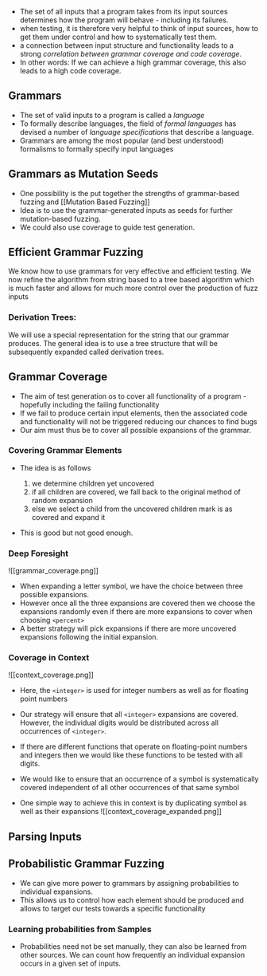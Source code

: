 - The set of all inputs that a program takes from its input sources determines how the program will behave - including its failures.
- when testing, it is therefore very helpful to think of input sources, how to get them under control and how to systematically test them.
- a connection between input structure and functionality leads to a strong _correlation between grammar coverage and code coverage_. 
- In other words: If we can achieve a high grammar coverage, this also leads to a high code coverage.

## Grammars
- The set of valid inputs to a program is called a _language_
- To formally describe languages, the field of _formal languages_ has devised a number of _language specifications_ that describe a language.
- Grammars are among the most popular (and best understood) formalisms to formally specify input languages

## Grammars as Mutation Seeds
- One possibility is the put together the strengths of grammar-based fuzzing and [[Mutation Based Fuzzing]]
- Idea is to use the grammar-generated inputs as seeds for further mutation-based fuzzing.
- We could also use coverage to guide test generation.


## Efficient Grammar Fuzzing
We know how to use grammars for very effective and efficient testing. We now refine the algorithm from string based to a tree based algorithm which is much faster and allows for much more control over the production of fuzz inputs

### Derivation Trees:
We will use a special representation for the string that our grammar produces. The general idea is to use a tree structure that will be subsequently expanded called derivation trees.


## Grammar Coverage

- The aim of test generation os to cover all functionality of a program - hopefully including the failing functionality
- If we fail to produce certain input elements, then the associated code and functionality will not be triggered reducing our chances to find bugs
- Our aim must thus be to cover all possible expansions of the grammar.

### Covering Grammar Elements
- The idea is as follows
	1. we determine children yet uncovered
	2. if all children are covered, we fall back to the original method of random expansion
	3. else we select a child from the uncovered children mark is as covered and expand it

- This is good but not good enough.

### Deep Foresight
![[grammar_coverage.png]]
- When expanding a letter symbol, we have the choice between three possible expansions. 
- However once all the three expansions are covered then we choose the expansions randomly even if there are more expansions to cover when choosing `<percent>`
- A better strategy will pick expansions if there are more uncovered expansions following the initial expansion.


### Coverage in Context
![[context_coverage.png]]
- Here, the `<integer>` is used for integer numbers as well as for floating point numbers
- Our strategy will ensure that all `<integer>` expansions are covered. However, the individual digits would be distributed across all occurrences of `<integer>`.
- If there are different functions that operate on floating-point numbers and integers then we would like these functions to be tested with all digits.
- We would like to ensure that an occurrence of a symbol is systematically covered independent of all other occurrences of that same symbol

- One simple way to achieve this in context is by duplicating symbol as well as their expansions
![[context_coverage_expanded.png]]


## Parsing Inputs


## Probabilistic Grammar Fuzzing
- We can give more power to grammars by assigning probabilities to individual expansions. 
- This allows us to control how each element should be produced and allows to target our tests towards a specific functionality

### Learning probabilities from Samples
- Probabilities need not be set manually, they can also be learned from other sources. We can count how frequently an individual expansion occurs in a given set of inputs.

